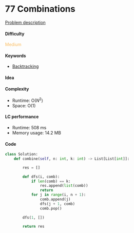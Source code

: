 77 Combinations
=======================
[Problem description](https://leetcode.com/problems/combinations/)

#### Difficulty
<span style="color:#FABC60">Medium</span>

#### Keywords
- [Backtracking](../categories/backtracking.md)
  
#### Idea

#### Complexity
- Runtime: O($N^2$)
- Space: O(1)
  
#### LC performance
- Runtime: 508 ms
- Memory usage: 14.2 MB

#### Code
```python
class Solution:
    def combine(self, n: int, k: int) -> List[List[int]]:

        res = []
        
        def dfs(i, comb):
            if len(comb) == k:
                res.append(list(comb))
                return
            for j in range(i, n + 1):
                comb.append(j)                
                dfs(j + 1, comb)
                comb.pop()
            
        dfs(1, [])
        
        return res
```